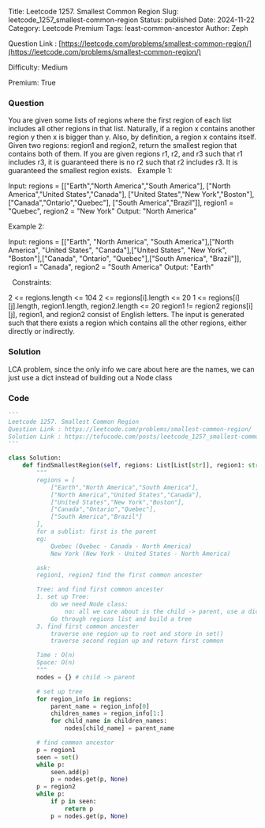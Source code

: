 Title: Leetcode 1257. Smallest Common Region
Slug: leetcode_1257_smallest-common-region
Status: published
Date: 2024-11-22
Category: Leetcode Premium
Tags: least-common-ancestor
Author: Zeph

Question Link : [https://leetcode.com/problems/smallest-common-region/](https://leetcode.com/problems/smallest-common-region/)

Difficulty: Medium

Premium: True

### Question
You are given some lists of regions where the first region of each list includes all other regions in that list.
Naturally, if a region x contains another region y then x is bigger than y. Also, by definition, a region x contains itself.
Given two regions: region1 and region2, return the smallest region that contains both of them.
If you are given regions r1, r2, and r3 such that r1 includes r3, it is guaranteed there is no r2 such that r2 includes r3.
It is guaranteed the smallest region exists.
 
Example 1:

Input:
regions = [["Earth","North America","South America"],
["North America","United States","Canada"],
["United States","New York","Boston"],
["Canada","Ontario","Quebec"],
["South America","Brazil"]],
region1 = "Quebec",
region2 = "New York"
Output: "North America"

Example 2:

Input: regions = [["Earth", "North America", "South America"],["North America", "United States", "Canada"],["United States", "New York", "Boston"],["Canada", "Ontario", "Quebec"],["South America", "Brazil"]], region1 = "Canada", region2 = "South America"
Output: "Earth"

 
Constraints:

2 <= regions.length <= 104
2 <= regions[i].length <= 20
1 <= regions[i][j].length, region1.length, region2.length <= 20
region1 != region2
regions[i][j], region1, and region2 consist of English letters.
The input is generated such that there exists a region which contains all the other regions, either directly or indirectly.

### Solution

LCA problem, since the only info we care about here are the names, we can just use a dict instead of building out a Node class

### Code
```python
'''
Leetcode 1257. Smallest Common Region
Question Link : https://leetcode.com/problems/smallest-common-region/
Solution Link : https://tofucode.com/posts/leetcode_1257_smallest-common-region.html
'''

class Solution:
    def findSmallestRegion(self, regions: List[List[str]], region1: str, region2: str) -> str:
        """
        regions = [
            ["Earth","North America","South America"],
            ["North America","United States","Canada"],
            ["United States","New York","Boston"],
            ["Canada","Ontario","Quebec"],
            ["South America","Brazil"]
        ],
        for a sublist: first is the parent
        eg:
            Quebec (Quebec - Canada - North America)
            New York (New York - United States - North America)

        ask:
        region1, region2 find the first common ancester

        Tree: and find first common ancester
        1. set up Tree:
            do we need Node class:
                no: all we care about is the child -> parent, use a dict
            Go through regions list and build a tree
        3. find first common ancester
            traverse one region up to root and store in set()
            traverse second region up and return first common

        Time : O(n)
        Space: O(n)
        """
        nodes = {} # child -> parent

        # set up tree
        for region_info in regions:
            parent_name = region_info[0]
            children_names = region_info[1:]
            for child_name in children_names:
                nodes[child_name] = parent_name

        # find common ancestor
        p = region1
        seen = set()
        while p:
            seen.add(p)
            p = nodes.get(p, None)
        p = region2
        while p:
            if p in seen:
                return p
            p = nodes.get(p, None)

```

